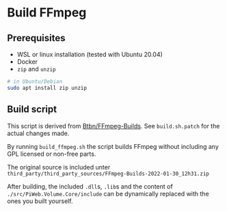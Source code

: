 # Build FFmpeg

## Prerequisites

+ WSL or linux installation (tested with Ubuntu 20.04)
+ Docker
+ `zip` and `unzip`

```sh
# in Ubuntu/Debian
sudo apt install zip unzip
```

## Build script


This script is derived from [Btbn/FFmpeg-Builds](https://github.com/BtbN/FFmpeg-Builds).
See `build.sh.patch` for the actual changes made.

By running `build_ffmpeg.sh` the script builds FFmpeg without including any GPL licensed or non-free parts.

The original source is included unter `third_party/third_party_sources/FFmpeg-Builds-2022-01-30_12h31.zip`

After building, the included `.dll`s, `.lib`s and the content of `./src/PiWeb.Volume.Core/include`
can be dynamically replaced with the ones you built yourself.




